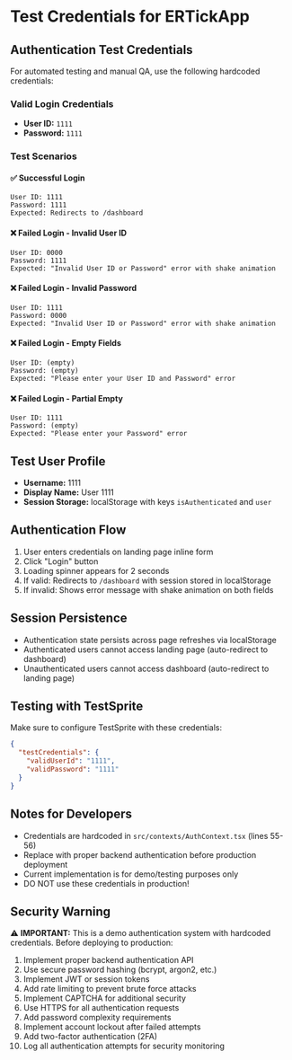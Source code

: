 # Test Credentials for ERTickApp

## Authentication Test Credentials

For automated testing and manual QA, use the following hardcoded credentials:

### Valid Login Credentials
- **User ID:** `1111`
- **Password:** `1111`

### Test Scenarios

#### ✅ Successful Login
```
User ID: 1111
Password: 1111
Expected: Redirects to /dashboard
```

#### ❌ Failed Login - Invalid User ID
```
User ID: 0000
Password: 1111
Expected: "Invalid User ID or Password" error with shake animation
```

#### ❌ Failed Login - Invalid Password
```
User ID: 1111
Password: 0000
Expected: "Invalid User ID or Password" error with shake animation
```

#### ❌ Failed Login - Empty Fields
```
User ID: (empty)
Password: (empty)
Expected: "Please enter your User ID and Password" error
```

#### ❌ Failed Login - Partial Empty
```
User ID: 1111
Password: (empty)
Expected: "Please enter your Password" error
```

## Test User Profile
- **Username:** 1111
- **Display Name:** User 1111
- **Session Storage:** localStorage with keys `isAuthenticated` and `user`

## Authentication Flow
1. User enters credentials on landing page inline form
2. Click "Login" button
3. Loading spinner appears for 2 seconds
4. If valid: Redirects to `/dashboard` with session stored in localStorage
5. If invalid: Shows error message with shake animation on both fields

## Session Persistence
- Authentication state persists across page refreshes via localStorage
- Authenticated users cannot access landing page (auto-redirect to dashboard)
- Unauthenticated users cannot access dashboard (auto-redirect to landing page)

## Testing with TestSprite
Make sure to configure TestSprite with these credentials:
```json
{
  "testCredentials": {
    "validUserId": "1111",
    "validPassword": "1111"
  }
}
```

## Notes for Developers
- Credentials are hardcoded in `src/contexts/AuthContext.tsx` (lines 55-56)
- Replace with proper backend authentication before production deployment
- Current implementation is for demo/testing purposes only
- DO NOT use these credentials in production!

## Security Warning
⚠️ **IMPORTANT:** This is a demo authentication system with hardcoded credentials. Before deploying to production:
1. Implement proper backend authentication API
2. Use secure password hashing (bcrypt, argon2, etc.)
3. Implement JWT or session tokens
4. Add rate limiting to prevent brute force attacks
5. Implement CAPTCHA for additional security
6. Use HTTPS for all authentication requests
7. Add password complexity requirements
8. Implement account lockout after failed attempts
9. Add two-factor authentication (2FA)
10. Log all authentication attempts for security monitoring

